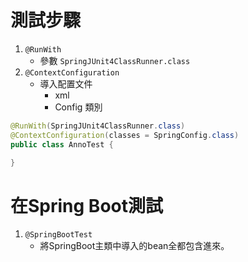 # 測試步驟

1. `@RunWith`
	- 參數 `SpringJUnit4ClassRunner.class`
2. `@ContextConfiguration`
	- 導入配置文件
		- xml
		- Config 類別

```java
@RunWith(SpringJUnit4ClassRunner.class)
@ContextConfiguration(classes = SpringConfig.class)
public class AnnoTest {

}
```

# 在Spring Boot測試
1. `@SpringBootTest`
	- 將SpringBoot主類中導入的bean全都包含進來。